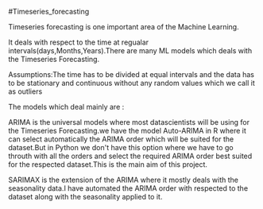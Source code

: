 #Timeseries_forecasting

Timeseries forecasting is one important area of the Machine Learning.

It deals with respect to the time at regualar intervals(days,Months,Years).There are many ML models which deals with the Timeseries Forecasting.

Assumptions:The time has to be divided at equal intervals and the data has to be stationary and continuous without any random values which we call it as outliers 

The models which deal mainly are :

ARIMA is the universal models where most datascientists will be using for the Timeseries Forecasting.we have the model Auto-ARIMA in R where it can select automatically the ARIMA order which will be suited for the dataset.But in Python we don't have this option where we have to go throuth with all the orders and select the required ARIMA order best suited for the respected dataset.This is the main aim of this project.

SARIMAX is the extension of the ARIMA where it mostly deals with the seasonality data.I have automated the ARIMA order with respected to the dataset along with the seasonality applied to it.
